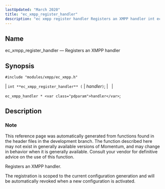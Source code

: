 ```yaml
---
lastUpdated: "March 2020"
title: "ec_xmpp_register_handler"
description: "ec xmpp register handler Registers an XMPP handler int ec xmpp register handler handler ec xmpp handler handler This reference page was automatically generated from functions found in the header files in the development branch The function described here may not exist in generally available versions of Momentum and may..."
---
```


<a name="apis.ec_xmpp_register_handler"></a> 
## Name

ec_xmpp_register_handler — Registers an XMPP handler

## Synopsis

`#include "modules/xmpp/ec_xmpp.h"`

| `int **ec_xmpp_register_handler** (` | <var class="pdparam">handler</var>`)`; |   |

`ec_xmpp_handler * <var class="pdparam">handler</var>`;<a name="idp64588656"></a> 
## Description

### Note

This reference page was automatically generated from functions found in the header files in the development branch. The function described here may not exist in generally available versions of Momentum, and may change in behavior when it is generally available. Consult your vendor for definitive advice on the use of this function.

Registers an XMPP handler.

The registration is scoped to the current configuration generation and will be automatically revoked when a new configuration is activated.